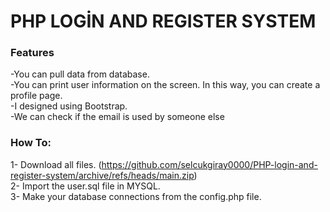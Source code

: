# PHP LOGİN AND REGISTER SYSTEM

###  Features <br>
-You can pull data from database. <br>
-You can print user information on the screen. In this way, you can create a profile page.<br>
-I designed using Bootstrap. <br>
-We can check if the email is used by someone else <br>
### How To: <br>
1- Download all files. (https://github.com/selcukgiray0000/PHP-login-and-register-system/archive/refs/heads/main.zip)<br>
2- Import the user.sql file in MYSQL. <br>
3- Make your database connections from the config.php file.
